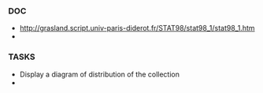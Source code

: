 ### DOC

- http://grasland.script.univ-paris-diderot.fr/STAT98/stat98_1/stat98_1.htm
- 

### TASKS

- Display a diagram of distribution of the collection
- 